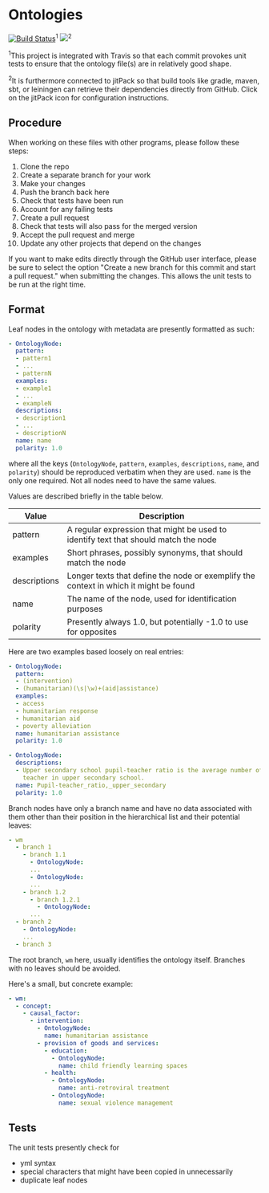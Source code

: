 # Ontologies

[![Build Status](https://travis-ci.org/WorldModelers/Ontologies.svg?branch=master)](https://travis-ci.org/WorldModelers/Ontologies)<sup>1</sup>
[![](https://jitpack.io/v/WorldModelers/Ontologies.svg)](https://jitpack.io/#WorldModelers/Ontologies)<sup>2</sup>

<sup>1</sup>This project is integrated with Travis so that each commit provokes unit tests to ensure that the ontology file(s) are in relatively good shape.

<sup>2</sup>It is furthermore connected to jitPack so that build tools like gradle, maven, sbt, or leiningen can retrieve their dependencies directly from GitHub.  Click on the jitPack icon for configuration instructions.

## Procedure

When working on these files with other programs, please follow these steps:

1. Clone the repo
1. Create a separate branch for your work
1. Make your changes
1. Push the branch back here
1. Check that tests have been run
1. Account for any failing tests
1. Create a pull request
1. Check that tests will also pass for the merged version
1. Accept the pull request and merge
1. Update any other projects that depend on the changes

If you want to make edits directly through the GitHub user interface, please be sure to select the option "Create a new branch for this commit and start a pull request." when submitting the changes.  This allows the unit tests to be run at the right time.

## Format

Leaf nodes in the ontology with metadata are presently formatted as such:
```yml
- OntologyNode:
  pattern:
  - pattern1
  - ...
  - patternN
  examples:
  - example1
  - ...
  - exampleN
  descriptions:
  - description1
  - ...
  - descriptionN
  name: name
  polarity: 1.0

```
where all the keys (`OntologyNode`, `pattern`, `examples`, `descriptions`, `name`, and `polarity`)
should be reproduced verbatim when they are used.  `name` is the only one required.  Not all nodes
need to have the same values.

Values are described briefly in the table below.

|Value|Description|
|---|---|
|pattern|A regular expression that might be used to identify text that should match the node|
|examples|Short phrases, possibly synonyms, that should match the node|
|descriptions|Longer texts that define the node or exemplify the context in which it might be found|
|name|The name of the node, used for identification purposes|
|polarity|Presently always 1.0, but potentially -1.0 to use for opposites|

Here are two examples based loosely on real entries:
````yml
- OntologyNode:
  pattern:
  - (intervention)
  - (humanitarian)(\s|\w)+(aid|assistance)
  examples:
  - access
  - humanitarian response
  - humanitarian aid
  - poverty alleviation
  name: humanitarian assistance
  polarity: 1.0
````
```yml
- OntologyNode:
  descriptions:
  - Upper secondary school pupil-teacher ratio is the average number of pupils per
    teacher in upper secondary school.
  name: Pupil-teacher_ratio,_upper_secondary
  polarity: 1.0
```

Branch nodes have only a branch name and have no data associated with them other than
their position in the hierarchical list and their potential leaves:

````yml
- wm
  - branch 1
    - branch 1.1
      - OntologyNode:
      ...
      - OntologyNode:
      ...
    - branch 1.2
      - branch 1.2.1
        - OntologyNode:
      ...
  - branch 2
    - OntologyNode:
    ...
  - branch 3
````

The root branch, `wm` here, usually identifies the ontology itself.
Branches with no leaves should be avoided.

Here's a small, but concrete example:

```yml
- wm:
  - concept:
    - causal_factor:
      - intervention:
        - OntologyNode:
          name: humanitarian assistance
        - provision of goods and services:
          - education:
            - OntologyNode:
              name: child friendly learning spaces
          - health:
            - OntologyNode:
              name: anti-retroviral treatment
            - OntologyNode:
              name: sexual violence management
```

## Tests

The unit tests presently check for
* yml syntax
* special characters that might have been copied in unnecessarily
* duplicate leaf nodes

